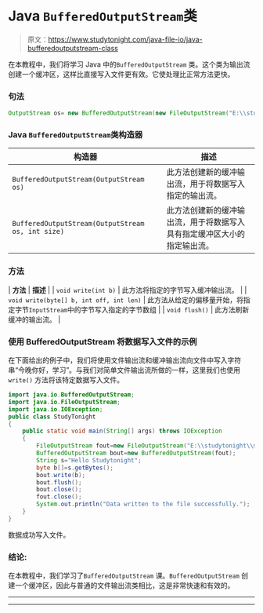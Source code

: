 # Java `BufferedOutputStream`类

> 原文：<https://www.studytonight.com/java-file-io/java-bufferedoutputstream-class>

在本教程中，我们将学习 Java 中的`BufferedOutputStream` 类。这个类为输出流创建一个缓冲区，这样比直接写入文件更有效。它使处理比正常方法更快。

### 句法

```java
OutputStream os= new BufferedOutputStream(new FileOutputStream("E:\\studytonight\\myfile.txt")); 
```

### Java `BufferedOutputStream`类构造器

| 构造器 | 描述 |
| --- | --- |
| `BufferedOutputStream(OutputStream os)` | 此方法创建新的缓冲输出流，用于将数据写入指定的输出流。 |
| `BufferedOutputStream(OutputStream os, int size)` | 此方法创建新的缓冲输出流，用于将数据写入具有指定缓冲区大小的指定输出流。 |

### 方法

| **方法** | **描述** |
| `void write(int b)` | 此方法将指定的字节写入缓冲输出流。 |
| `void write(byte[] b, int off, int len)` | 此方法从给定的偏移量开始，将指定字节`InputStream`中的字节写入指定的字节数组 |
| `void flush()` | 此方法刷新缓冲的输出流。 |

### 使用 BufferedOutputStream 将数据写入文件的示例

在下面给出的例子中，我们将使用文件输出流和缓冲输出流向文件中写入字符串“今晚你好，学习”。与我们对简单文件输出流所做的一样，这里我们也使用`write()` 方法将该特定数据写入文件。

```java
import java.io.BufferedOutputStream;
import java.io.FileOutputStream;
import java.io.IOException;
public class StudyTonight 
{
	public static void main(String[] args) throws IOException 
	{  
		FileOutputStream fout=new FileOutputStream("E:\\studytonight\\myfile.txt");    
		BufferedOutputStream bout=new BufferedOutputStream(fout);    
		String s="Hello Studytonight";    
		byte b[]=s.getBytes();    
		bout.write(b);    
		bout.flush();    
		bout.close();    
		fout.close();    
		System.out.println("Data written to the file successfully.");   
	}  
}
```

数据成功写入文件。

### 结论:

在本教程中，我们学习了`BufferedOutputStream` 课。`BufferedOutputStream` 创建一个缓冲区，因此与普通的文件输出流类相比，这是非常快速和有效的。

* * *

* * *